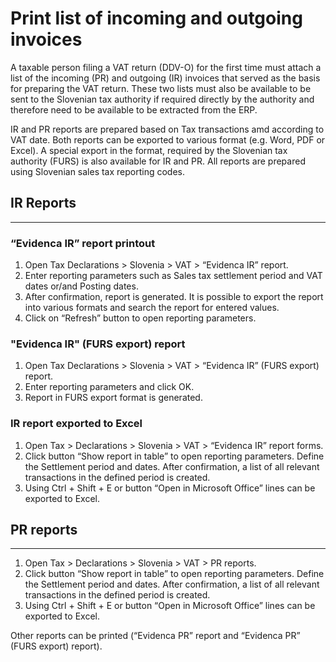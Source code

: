 # Print list of incoming and outgoing invoices

A taxable person filing a VAT return (DDV-O) for the first time must attach a list of the incoming (PR) and outgoing (IR) invoices that served as the basis for preparing the VAT return. These two lists must also be available to be sent to the Slovenian tax authority if required directly by the authority and therefore need to be available to be extracted from the ERP.

IR and PR reports are prepared based on Tax transactions amd according to VAT date. Both reports can be exported to various format (e.g. Word, PDF or Excel). A special export in the format, required by the Slovenian tax authority (FURS) is also available for IR and PR. All reports are prepared using Slovenian sales tax reporting codes.

## IR Reports 
---

### “Evidenca IR” report printout

1. Open Tax Declarations > Slovenia > VAT > “Evidenca IR” report.
2. Enter reporting parameters such as Sales tax settlement period and VAT dates or/and Posting dates. 
3. After confirmation, report is generated. It is possible to export the report into various formats and search the report for entered values.
4. Click on “Refresh” button to open reporting parameters. 

### "Evidenca IR" (FURS export) report 

1. Open Tax Declarations > Slovenia > VAT > “Evidenca IR” (FURS export) report.
2. Enter reporting parameters and click OK. 
3. Report in FURS export format is generated.  

### IR report exported to Excel

1. Open Tax > Declarations > Slovenia > VAT > “Evidenca IR” report forms.
2. Click button “Show report in table” to open reporting parameters. Define the Settlement period and dates. After confirmation, a list of all relevant transactions in the defined period is created.  
3. Using Ctrl + Shift + E or button “Open in Microsoft Office” lines can be exported to Excel. 

## PR reports 
---

1. Open Tax > Declarations > Slovenia > VAT > PR reports.
2. Click button “Show report in table” to open reporting parameters. Define the Settlement period and dates. After confirmation, a list of all relevant transactions in the defined period is created.  
3. Using Ctrl + Shift + E or button “Open in Microsoft Office” lines can be exported to Excel. 

Other reports can be printed (“Evidenca PR” report and “Evidenca PR” (FURS export) report). 